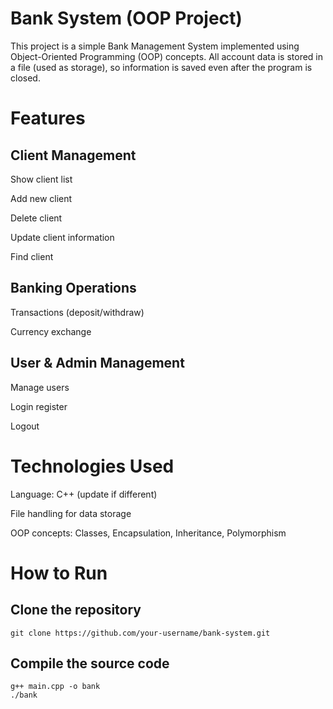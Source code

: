 # Bank System (OOP Project)

This project is a simple Bank Management System implemented using Object-Oriented Programming (OOP) concepts.
All account data is stored in a file (used as storage), so information is saved even after the program is closed.

# Features

## Client Management

Show client list

Add new client

Delete client

Update client information

Find client

## Banking Operations

Transactions (deposit/withdraw)

Currency exchange

## User & Admin Management

Manage users

Login register

Logout

# Technologies Used

Language: C++ (update if different)

File handling for data storage

OOP concepts: Classes, Encapsulation, Inheritance, Polymorphism

# How to Run


## Clone the repository
```bush
git clone https://github.com/your-username/bank-system.git
```

## Compile the source code
```bush
g++ main.cpp -o bank
./bank
```

